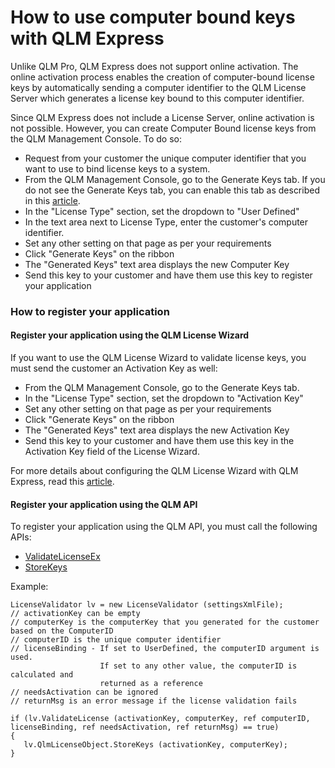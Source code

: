 # How to use computer bound keys with QLM Express

Unlike QLM Pro, QLM Express does not support online activation. The online activation process enables the creation of computer-bound license keys by automatically sending a computer identifier to the QLM License Server which generates a license key bound to this computer identifier.&#x20;

Since QLM Express does not include a License Server, online activation is not possible. However, you can create Computer Bound license keys from the QLM Management Console. To do so:

* Request from your customer the unique computer identifier that you want to use to bind license keys to a system.
* From the QLM Management Console, go to the Generate Keys tab. If you do not see the Generate Keys tab, you can enable this tab as described in this [article](https://support.soraco.co/hc/en-us/articles/360058617591-How-to-show-the-Generate-Keys-tab).
* In the "License Type" section, set the dropdown to "User Defined"
* In the text area next to License Type, enter the customer's computer identifier.
* Set any other setting on that page as per your requirements
* Click "Generate Keys" on the ribbon
* The "Generated Keys" text area displays the new Computer Key
* Send this key to your customer and have them use this key to register your application&#x20;

### How to register your application

#### Register your application using the QLM License Wizard

If you want to use the QLM License Wizard to validate license keys, you must send the customer an Activation Key as well:

* From the QLM Management Console, go to the Generate Keys tab.
* In the "License Type" section, set the dropdown to "Activation Key"
* Set any other setting on that page as per your requirements
* Click "Generate Keys" on the ribbon
* The "Generated Keys" text area displays the new Activation Key
* Send this key to your customer and have them use this key in the Activation Key field of the License Wizard.

For more details about configuring the QLM License Wizard with QLM Express, read this [article](https://support.soraco.co/hc/en-us/articles/360000994043-How-to-use-the-QLM-License-Wizard-with-QLM-Express).

&#x20;

#### Register your application using the QLM API

To register your application using the QLM API, you must call the following APIs:

* [ValidateLicenseEx](https://support.soraco.co/hc/en-us/articles/207611613)&#x20;
* [StoreKeys](https://support.soraco.co/hc/en-us/articles/207611633)

Example:

```
LicenseValidator lv = new LicenseValidator (settingsXmlFile);
// activationKey can be empty
// computerKey is the computerKey that you generated for the customer based on the ComputerID
// computerID is the unique computer identifier
// licenseBinding - If set to UserDefined, the computerID argument is used. 
                    If set to any other value, the computerID is calculated and 
                    returned as a reference
// needsActivation can be ignored
// returnMsg is an error message if the license validation fails

if (lv.ValidateLicense (activationKey, computerKey, ref computerID, licenseBinding, ref needsActivation, ref returnMsg) == true)
{
   lv.QlmLicenseObject.StoreKeys (activationKey, computerKey);
}
```
